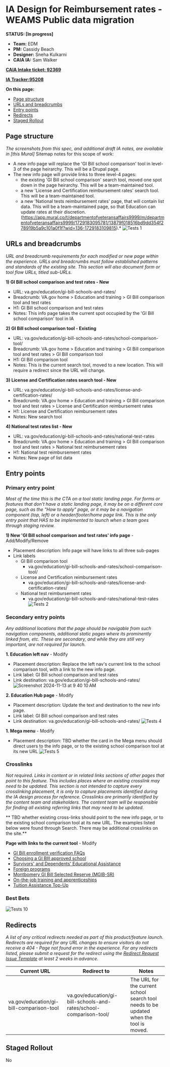 # IA Design for Reimbursement rates - WEAMS Public data migration
**STATUS: [In progress]**

- **Team:** EDM
- **PM:** Cassidy Beach
- **Designer:** Sneha Kulkarni
- **CAIA IA:** Sam Walker
  
**[CAIA Intake ticket: 92369](https://github.com/department-of-veterans-affairs/va.gov-team/issues/92369)**

**[IA Tracker:95208](https://github.com/department-of-veterans-affairs/va.gov-team/issues/95208)** 

**On this page:**
- [Page structure](#map)
- [URLs and breadcrumbs](#url)
- [Entry points](#nav)
- [Redirects](#redirects)
- [Staged Rollout](#stagedrollout)


## <a name="map"></a>Page structure<br>
*The screenshots from this spec, and additional draft IA notes, are available in [this Mural]*
Sitemap notes for this scope of work:
- A new info page will replace the 'GI Bill school comparison' tool in level-3 of the page heirarchy. This will be a Drupal page.
- The new info page will provide links to three level-4 pages:
  - the existing 'GI Bill school comparison' search tool, moved one spot down in the page heirarchy. This will be a team-maintained tool.
  - a new 'License and Certification reimbursement rates' search tool. This will be a team-maintained tool.
  - a new 'National tests reimbursement rates' page, that will contain list data. This will be a team-maintained page, so that Education can update rates at their discretion.
(https://app.mural.co/t/departmentofveteransaffairs9999/m/departmentofveteransaffairs9999/1729183095781/13879f018516bd9dd354f278919b5a9c101a0f1f?wid=136-1729183109815).*
![Tests 1](https://github.com/user-attachments/assets/79221c01-e409-4423-8f27-12d786c1a4fe)



## <a name="url"></a>URLs and breadcrumbs
*URL and breadcrumb requirements for each modified or new page within the experience. URLs and breadcrumbs must follow established patterns and standards of the existing site. This section will also document form or tool flow URLs, titled sub-URLs.*


**1) GI Bill school comparison and test rates - New**
- URL: va.gov/education/gi-bill-schools-and-rates/
- Breadcrumb: VA.gov home > Education and training  > GI Bill comparison tool and test rates
- H1: GI Bill school comparison and test rates
- Notes: This info page takes the current spot occupied by the 'GI Bill school comparison' tool in IA

**2) GI Bill school comparison tool - Existing**
- URL: va.gov/education/gi-bill-schools-and-rates/school-comparison-tool/
- Breadcrumb: VA.gov home > Education and training  > GI Bill comparison tool and test rates > GI Bill comparison tool
- H1: GI Bill comparison tool
- Notes: This is the current search tool, moved to a new location. This will require a redirect since the URL will change.

**3) License and Certification rates search tool - New**
- URL: va.gov/education/gi-bill-schools-and-rates/license-and-certification-rates/
- Breadcrumb: VA.gov home > Education and training  > GI Bill comparison tool and test rates > License and Certification reimbursement rates
- H1: License and Certification reimbursement rates
- Notes: New search tool

**4) National test rates list - New**
- URL: va.gov/education/gi-bill-schools-and-rates/national-test-rates
- Breadcrumb: VA.gov home > Education and training  > GI Bill comparison tool and test rates > National test reimbursement rates
- H1: National test reimbursement rates
- Notes: New page of list data



## <a name="nav"></a>Entry points <br>

### Primary entry point
_Most of the time this is the CTA on a tool static landing page. For forms or features that don't have a static landing page, it may be on a different core page, such as the "How to apply" page, or it may be a navigation component (top, left) or a header/footer/home page link. This is the only entry point that HAS to be implemented to launch when a team goes through staging review._

**1) New 'GI Bill school comparison and test rates' info page** - Add/Modify/Remove
- Placement description: Info page will have links to all three sub-pages
- Link labels
  - GI Bill comparison tool
    - va.gov/education/gi-bill-schools-and-rates/school-comparison-tool/
  - License and Certification reimbursement rates
    - va.gov/education/gi-bill-schools-and-rates/license-and-certification-rates/
  - National test reimbursement rates
    - va.gov/education/gi-bill-schools-and-rates/national-test-rates
![Tests 2](https://github.com/user-attachments/assets/b9671a84-f99b-48c8-8544-18d216561c06)


### Secondary entry points
_Any additional locations that the page should be navigable from such navigation components, additional static pages where its prominently linked from, etc.   These are secondary, and while they are still very important, are not required for launch._

**1. Education left nav** - Modify
- Placement description: Replace the left nav's current link to the school comparison tool, with a link to the new info page.
- Link label: GI Bill school comparison and test rates
- Link destination: va.gov/education/gi-bill-schools-and-rates/
![Screenshot 2024-11-13 at 9 40 10 AM](https://github.com/user-attachments/assets/2362bcec-09f7-4c08-90c4-16a89cea1261)

**2. Education Hub page** - Modify
- Placement description: Update the text and destination to the new info page.
- Link label: GI Bill school comparison and test rates
- Link destination: va.gov/education/gi-bill-schools-and-rates/
![Tests 4](https://github.com/user-attachments/assets/f3421324-45d5-4fbe-aa4d-61d76b84bf82)

**1. Mega menu** - Modify
- Placement description: TBD whether the card in the Mega menu should direct users to the info page, or to the existing school comparison tool at its new URL
![Tests 5](https://github.com/user-attachments/assets/70cbeb2d-cd1a-4098-8894-37bdeddb361b)


### Crosslinks
_Not required. Links in content or in related links sections of other pages that point to this feature. This includes places where an existing crosslink may need to be updated. This section is not intended to capture every crosslinking placement, it is only to capture placements identified during the IA design process for reference.  Crosslinks are primarily identified by the content team and stakeholders.  The content team will be responsible for finding all existing referring links that may need to be updated._

** TBD whether existing cross-links should point to the new info page, or to the existing school comparison tool at its new URL. The examples listed below were found through Search. There may be additional crosslinks on the site.**

**Page with links to the current tool** - Modify
- [GI Bill enrollment verification FAQs](https://www.va.gov/resources/gi-bill-enrollment-verification-faqs/)
- [Choosing a GI BIll approved school](https://www.va.gov/education/choosing-a-school/)
- [Survivors' and Dependents' Educational Assistance](https://www.va.gov/family-and-caregiver-benefits/education-and-careers/dependents-education-assistance/)
- [Foreign programs](https://www.va.gov/education/about-gi-bill-benefits/how-to-use-benefits/study-at-foreign-schools/)
- [Montbomery GI Bill Selected Reserve (MGIB-SR)](https://www.va.gov/education/about-gi-bill-benefits/montgomery-selected-reserve/)
- [On-the-job training and apprenticeships](https://www.va.gov/education/about-gi-bill-benefits/how-to-use-benefits/on-the-job-training-apprenticeships/)
- [Tuition Assistance Top-Up](https://www.va.gov/education/about-gi-bill-benefits/how-to-use-benefits/tuition-assistance-top-up/)

 
### <a name="bestbets"></a>Best Bets<br>
![Tests 10](https://github.com/user-attachments/assets/ab68eead-8463-440b-9300-c78700895a2a)

## <a name="redirects"></a>Redirects <br>
*A list of any critical redirects needed as part of this product/feature launch. Redirects are required for any URL changes to ensure visitors do not receive a 404 - Page not found error in the experience. For any redirects listed, please submit a request for the redirect using the [Redirect Request Issue Template](https://github.com/department-of-veterans-affairs/va.gov-team/issues/new?assignees=jennymayoco%2C+kristinoletmuskat%2C+strelichl%2C+FranECross&labels=sitewide+CAIA%2C+Sitewide+IA%2C+Public+Websites%2C+VA.gov+frontend%2C+Redirect+request&projects=&template=redirect-request.md&title=Redirect+Request) at least 2 weeks in advance.*  


Current URL | Redirect to | Notes
--- | --- | ---
va.gov/education/gi-bill-comparison-tool | va.gov/education/gi-bill-schools-and-rates/school-comparison-tool/ | The URL for the current school search tool needs to be updated when the tool is moved.
 


## <a name="stagedrollout"></a>Staged Rollout<br>

No
